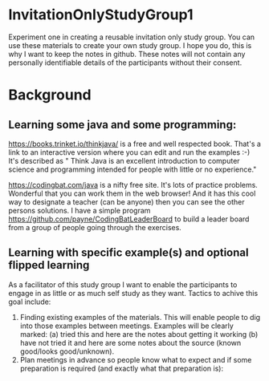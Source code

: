 # InvitationOnlyStudyGroup1

Experiment one in creating a reusable invitation only study group.   You can use these materials to create your own study group.  I hope you do, this is why I want to keep the notes in github.   These notes will not contain any personally identifiable details of the participants without their consent.

# Background

## Learning some java and some programming:

https://books.trinket.io/thinkjava/ is a free and well respected book.    That's a link to an interactive version where you can edit and run the examples :-)   It's described as " Think Java is an excellent introduction to computer science and programming intended for people with little or no experience."


https://codingbat.com/java is a nifty free site.   It's lots of practice problems.  Wonderful that you can work them in the web browser!  And it has this cool way to designate a teacher (can be anyone) then you can see the other persons solutions.     I have a simple program https://github.com/payne/CodingBatLeaderBoard to build a leader board from a group of people going through the exercises.


## Learning with specific example(s) and optional flipped learning

As a facilitator of this study group I want to enable the participants to engage in as little or as much self study as they want.  Tactics to achive this goal include:

1. Finding existing examples of the materials.   This will enable people to dig into those examples between meetings.   Examples will be clearly marked: (a) tried this and here are the notes about getting it working (b) have not tried it and here are some notes about the source (known good/looks good/unknown).
2. Plan meetings in advance so people know what to expect and if some preparation is required (and exactly what that preparation is):



